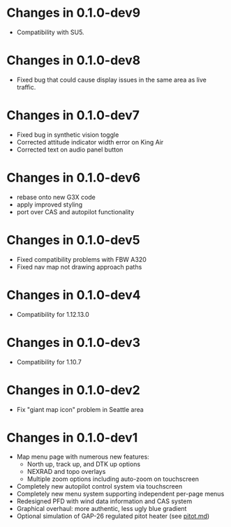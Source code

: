 # Changes in 0.1.0-dev9
* Compatibility with SU5.

# Changes in 0.1.0-dev8
* Fixed bug that could cause display issues in the same area as live traffic.

# Changes in 0.1.0-dev7

* Fixed bug in synthetic vision toggle
* Corrected attitude indicator width error on King Air
* Corrected text on audio panel button

# Changes in 0.1.0-dev6

* rebase onto new G3X code
* apply improved styling
* port over CAS and autopilot functionality
# Changes in 0.1.0-dev5

* Fixed compatibility problems with FBW A320
* Fixed nav map not drawing approach paths

# Changes in 0.1.0-dev4

* Compatibility for 1.12.13.0

# Changes in 0.1.0-dev3

* Compatibility for 1.10.7

# Changes in 0.1.0-dev2

* Fix "giant map icon" problem in Seattle area

# Changes in 0.1.0-dev1

* Map menu page with numerous new features:
  * North up, track up, and DTK up options
  * NEXRAD and topo overlays
  * Multiple zoom options including auto-zoom on touchscreen
* Completely new autopilot control system via touchscreen
* Completely new menu system supporting independent per-page menus
* Redesigned PFD with wind data information and CAS system
* Graphical overhaul: more authentic, less ugly blue gradient
* Optional simulation of GAP-26 regulated pitot heater (see [pitot.md](pitot.md))
